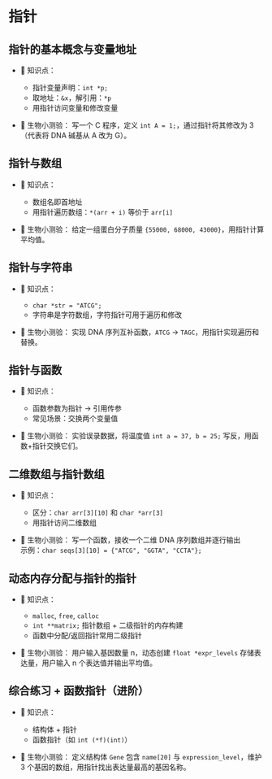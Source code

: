 # 指针

## 指针的基本概念与变量地址

- 🌱 知识点：

  - 指针变量声明：`int *p;`
  - 取地址：`&x`，解引用：`*p`
  - 用指针访问变量和修改变量

- 🧪 生物小测验：
  写一个 C 程序，定义 `int A = 1;`，通过指针将其修改为 3（代表将 DNA 碱基从 A 改为 G）。

## 指针与数组

- 🌱 知识点：

  - 数组名即首地址
  - 用指针遍历数组：`*(arr + i)` 等价于 `arr[i]`

- 🧪 生物小测验：
  给定一组蛋白分子质量 `{55000, 68000, 43000}`，用指针计算平均值。

## 指针与字符串

- 🌱 知识点：

  - `char *str = "ATCG";`
  - 字符串是字符数组，字符指针可用于遍历和修改

- 🧪 生物小测验：
  实现 DNA 序列互补函数，`ATCG` → `TAGC`，用指针实现遍历和替换。

## 指针与函数

- 🌱 知识点：

  - 函数参数为指针 → 引用传参
  - 常见场景：交换两个变量值

- 🧪 生物小测验：
  实验误录数据，将温度值 `int a = 37, b = 25;` 写反，用函数+指针交换它们。

## 二维数组与指针数组

- 🌱 知识点：

  - 区分：`char arr[3][10]` 和 `char *arr[3]`
  - 用指针访问二维数组

- 🧪 生物小测验：
  写一个函数，接收一个二维 DNA 序列数组并逐行输出  
  示例：`char seqs[3][10] = {"ATCG", "GGTA", "CCTA"};`

## 动态内存分配与指针的指针

- 🌱 知识点：

  - `malloc`, `free`, `calloc`
  - `int **matrix;` 指针数组 + 二级指针的内存构建
  - 函数中分配/返回指针常用二级指针

- 🧪 生物小测验：
  用户输入基因数量 n，动态创建 `float *expr_levels` 存储表达量，用户输入 n 个表达值并输出平均值。

## 综合练习 + 函数指针（进阶）

- 🌱 知识点：

  - 结构体 + 指针
  - 函数指针（如 `int (*f)(int)`）

- 🧪 生物小测验：
  定义结构体 `Gene` 包含 `name[20]` 与 `expression_level`，维护 3 个基因的数组，用指针找出表达量最高的基因名称。
